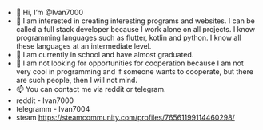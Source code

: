 - 👋 Hi, I’m @Ivan7000
- 👀 I am interested in creating interesting programs and websites. I can be called a full stack developer because I work alone on all projects. I know programming languages such as flutter, kotlin and python. I know all these languages at an intermediate level.
- 🌱 I am currently in school and have almost graduated.
- 💞️ I am not looking for opportunities for cooperation because I am not very cool in programming and if someone wants to cooperate, but there are such people, then I will not mind.
- 📫 You can contact me via reddit or telegram.
- reddit - Ivan7000
- telegramm - Ivan7004
- steam https://steamcommunity.com/profiles/76561199114460298/

<!---
Ivan7000/Ivan7000 is a ✨ special ✨ repository because its `README.md` (this file) appears on your GitHub profile.
You can click the Preview link to take a look at your changes.
--->
